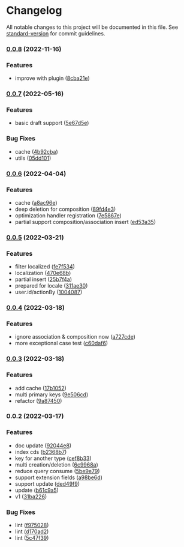# Changelog

All notable changes to this project will be documented in this file. See [standard-version](https://github.com/conventional-changelog/standard-version) for commit guidelines.

### [0.0.8](https://github.com/Soontao/cds-change-log/compare/v0.0.7...v0.0.8) (2022-11-16)


### Features

* improve with plugin ([8cba21e](https://github.com/Soontao/cds-change-log/commit/8cba21e31bbbd9c054e1ed6c387f2f50b194d009))

### [0.0.7](https://github.com/Soontao/cds-change-log/compare/v0.0.6...v0.0.7) (2022-05-16)


### Features

* basic draft support ([5e67d5e](https://github.com/Soontao/cds-change-log/commit/5e67d5e1e49c97e08cde628a6ca21ba2172a61c2))


### Bug Fixes

* cache ([4b92cba](https://github.com/Soontao/cds-change-log/commit/4b92cbac02513bf6b2fb6a5faa7aae48ab03bc60))
* utils ([05dd101](https://github.com/Soontao/cds-change-log/commit/05dd101a94b0911829f5f21306c1bdabe2e3e631))

### [0.0.6](https://github.com/Soontao/cds-change-log/compare/v0.0.5...v0.0.6) (2022-04-04)


### Features

* cache ([a8ac96e](https://github.com/Soontao/cds-change-log/commit/a8ac96e59ce92d41ab8c279f34459faad481d66d))
* deep deletion for composition ([89fd4e3](https://github.com/Soontao/cds-change-log/commit/89fd4e37cf45b97554018edc5f39e8ca0ed3ecca))
* optimization handler registration ([7e5867e](https://github.com/Soontao/cds-change-log/commit/7e5867ea197a4ab424fdf3ecdc9ceb0518155c0b))
* partial support composition/association insert ([ed53a35](https://github.com/Soontao/cds-change-log/commit/ed53a350598a24fdee0926b978c55a930115e1e1))

### [0.0.5](https://github.com/Soontao/cds-change-log/compare/v0.0.4...v0.0.5) (2022-03-21)


### Features

* filter localized ([fe7f534](https://github.com/Soontao/cds-change-log/commit/fe7f534b0b4298c0256c5995626c897f5f2d8ce0))
* localization ([470e68b](https://github.com/Soontao/cds-change-log/commit/470e68bff2cdc8ec78911b9cdc9ebe396b7b888b))
* partial insert ([25b7f4a](https://github.com/Soontao/cds-change-log/commit/25b7f4a53688acd44413c83d0597136428551470))
* prepared for locale ([311ae30](https://github.com/Soontao/cds-change-log/commit/311ae30bcca5077d193092e98b9a1246e4947e0d))
* user.id/actionBy ([1004087](https://github.com/Soontao/cds-change-log/commit/10040875ed23168bf78074b1fe09a18fe03af236))

### [0.0.4](https://github.com/Soontao/cds-change-log/compare/v0.0.3...v0.0.4) (2022-03-18)


### Features

* ignore association & composition now ([a727cde](https://github.com/Soontao/cds-change-log/commit/a727cdef0b604f39f8f605ae15762d5ab103e81d))
* more exceptional case test ([c60daf6](https://github.com/Soontao/cds-change-log/commit/c60daf644ec780c2ef78c2390038305821fe7af8))

### [0.0.3](https://github.com/Soontao/cds-change-log/compare/v0.0.2...v0.0.3) (2022-03-18)


### Features

* add cache ([17b1052](https://github.com/Soontao/cds-change-log/commit/17b10525aebf26fc3b9f389f9c27aedc2a81f358))
* multi primary keys ([9e506cd](https://github.com/Soontao/cds-change-log/commit/9e506cd946343c5eb263018a5d1835567a5b4bc2))
* refactor ([9a87450](https://github.com/Soontao/cds-change-log/commit/9a8745044a6f898fa8cbe8673386f4b28e2ce963))

### 0.0.2 (2022-03-17)


### Features

* doc update ([92044e8](https://github.com/Soontao/cds-change-log/commit/92044e81e0883cb6d8bc693ad2227429bff6a64a))
* index cds ([b2368b7](https://github.com/Soontao/cds-change-log/commit/b2368b74a9da8dbff716b1a18639b6a4ac28f60f))
* key for another type ([cef8b33](https://github.com/Soontao/cds-change-log/commit/cef8b332f969252990c871b66cc138b332190254))
* multi creation/deletion ([6c9968a](https://github.com/Soontao/cds-change-log/commit/6c9968ab1ce9fd80e987338a914855ce77f8f258))
* reduce query consume ([5be9e79](https://github.com/Soontao/cds-change-log/commit/5be9e793aa1b132964a11fc5ba5f71ac02eaf61f))
* support extension fields ([a98be6d](https://github.com/Soontao/cds-change-log/commit/a98be6d5a460e20ca522c5a0628e71afc222d6a3))
* support update ([ded49f9](https://github.com/Soontao/cds-change-log/commit/ded49f963d722a9e2b5a9b42346cb411d0ca4673))
* update ([b61c9a5](https://github.com/Soontao/cds-change-log/commit/b61c9a583fce4f7490b02c6b32856a169efeb3f4))
* v1 ([31ba226](https://github.com/Soontao/cds-change-log/commit/31ba226febdb3fe0cd1867e56f425ccdb7f81c5c))


### Bug Fixes

* lint ([f975028](https://github.com/Soontao/cds-change-log/commit/f975028d92cd07a98b003aaf70fa5da8538b2118))
* lint ([d170ad2](https://github.com/Soontao/cds-change-log/commit/d170ad22c295c4e7bc7d2f99227c25320b1d37e9))
* lint ([5c47f39](https://github.com/Soontao/cds-change-log/commit/5c47f391e82caabaa5b6129025bdf5847d2e1fe7))
